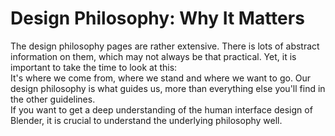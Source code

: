 # Design Philosophy: Why It Matters

The design philosophy pages are rather extensive. There is lots of abstract
information on them, which may not always be that practical. Yet, it is
important to take the time to look at this:  
It's where we come from, where we stand and where we want to go. Our design
philosophy is what guides us, more than everything else you'll find in the other
guidelines.  
If you want to get a deep understanding of the human interface design of
Blender, it is crucial to understand the underlying philosophy well.
